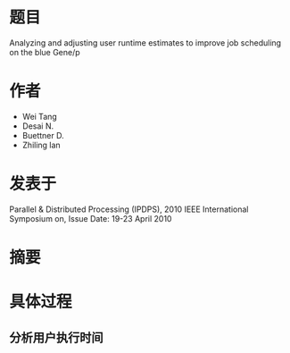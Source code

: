# 题目
Analyzing and adjusting user runtime estimates to improve job scheduling on the blue Gene/p

# 作者
- Wei Tang 
- Desai N.
- Buettner D.
- Zhiling lan

# 发表于
Parallel & Distributed Processing (IPDPS), 2010 IEEE International Symposium on, Issue Date: 19-23 April 2010

# 摘要

# 具体过程
## 分析用户执行时间
